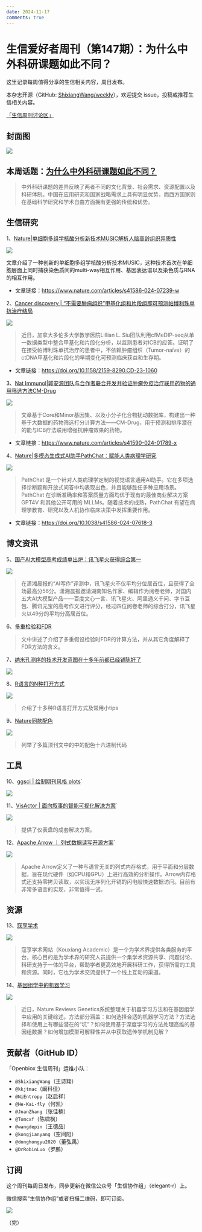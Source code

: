 ```yaml
---
date: 2024-11-17
comments: true
---
```


# 生信爱好者周刊（第147期）：为什么中外科研课题如此不同？


这里记录每周值得分享的生信相关内容，周日发布。

本杂志开源（GitHub: [ShixiangWang/weekly](https://github.com/ShixiangWang/weekly "ShixiangWang/weekly")），欢迎提交 issue，投稿或推荐生信相关内容。

[「生信周刊讨论区」](https://github.com/ShixiangWang/weekly/discussions "「生信周刊讨论区」")

## 封面图


![](https://files.mdnice.com/user/5208/c5f45000-3559-41de-ad73-52ee1d221a28.png)


## 本周话题：[为什么中外科研课题如此不同？](https://mp.weixin.qq.com/s/PMEOILjBSNlD5dopa63-FA)

> 中外科研课题的差异反映了两者不同的文化背景、社会需求、资源配置以及科研体制。中国在应用研究和国家战略需求上具有明显优势，而西方国家则在基础科学研究和学术自由方面拥有更强的传统和优势。



## 生信研究

1、[Nature|单细胞多组学核酸分析新技术MUSIC解析人脑高龄组织异质性](https://mp.weixin.qq.com/s/uHGGQT3cfsjIcUp0bz6Tjg)



![](https://files.mdnice.com/user/5208/e9271314-bc62-4380-88e9-33a77e1a87aa.png)


文章介绍了一种创新的单细胞多组学核酸分析技术MUSIC，这种技术首次在单细胞层面上同时捕获染色质间的multi-way相互作用、基因表达谱以及染色质与RNA的相互作用。

- 文章链接：https://www.nature.com/articles/s41586-024-07239-w

2、[Cancer discovery | “不需要肿瘤组织”甲基化组和片段组即可预测帕博利珠单抗治疗结局](https://mp.weixin.qq.com/s/QnsmwuwKIuj5L2zUII61sw)

![](https://files.mdnice.com/user/5208/2da09a38-5c0e-4eda-a96a-370bc0d5add5.png)

> 近日，加拿大多伦多大学教学医院Lillian L. Siu团队利用cfMeDIP-seq从单一数据类型中整合甲基化和片段化分析，以监测患者对ICB的应答。证明了在接受帕博利珠单抗治疗的患者中，不依赖肿瘤组织（Tumor-naïve）的ctDNA甲基化和片段化的早期变化可预测临床获益和生存期。
- 文章链接：https://doi.org/10.1158/2159-8290.CD-23-1060


3、[Nat Immunol|郭安源团队与合作者联合开发并验证肿瘤免疫治疗联用药物的通用筛选方法CM-Drug](https://mp.weixin.qq.com/s/so8WhfwtwPAQnB3w3ToJog)

![](https://files.mdnice.com/user/5208/2e79f908-9904-40cc-a606-29e38412dff5.png)



> 文章基于Core和Minor基因集、以及小分子化合物扰动数据库，构建出一种基于大数据的药物筛选打分计算方法——CM-Drug，用于预测和排序潜在的能与ICB疗法联用增强抗肿瘤效果的药物。

- 文章链接：https://www.nature.com/articles/s41590-024-01789-x

4、[Nature|多模态生成式AI助手PathChat：赋能人类病理学研究](https://mp.weixin.qq.com/s/5mGv1FsV3QdlGgLvca6wxQ)

![](https://files.mdnice.com/user/5208/088cdfd3-9fcb-4d1f-8919-1be9f36e55b9.jpg)
> PathChat 是一个针对人类病理学定制的视觉语言通用AI助手。它在多项选择诊断题和开放式问答中均表现出色，并且能够胜任多种应用场景。PathChat 在诊断准确率和答案质量方面均优于现有的最佳商业解决方案 GPT4V 和其他公开可用的 MLLMs。随着技术的成熟，PathChat 有望在病理学教育、研究以及人机协作临床决策中发挥重要作用。
- 文章链接：https://doi.org/10.1038/s41586-024-07618-3



## 博文资讯

5、[国产AI大模型高考成绩单出炉：讯飞星火获得综合第一](https://www.cnbeta.com.tw/articles/tech/1434322.htm "国产AI大模型高考成绩单出炉：讯飞星火获得综合第一")

![](https://files.mdnice.com/user/5208/aee67bbd-f6cc-4adb-b813-cea9af21ecf3.png)
> 在潇湘晨报的“AI写作”评测中，讯飞星火不仅平均分位居首位，且获得了全场最高分56分。潇湘晨报邀请湖南知名作家、编辑作为阅卷老师，对国内五大AI大模型产品——百度文心一言、讯飞星火、阿里通义千问、字节豆包、腾讯元宝的高考作文进行评分，经过四位阅卷老师的综合打分，讯飞星火以49分的平均分高居首位。



6、[多重检验和FDR](https://mp.weixin.qq.com/s/93IIvWNv00NjL1HWInWp2g)



> 文中讲述了介绍了多重假设检验时FDR的计算方法，并从其它角度解释了FDR方法的含义。 


7、[纳米孔测序的技术开发蓝图在十多年前都已经铺陈好了](https://mp.weixin.qq.com/s/zvFqcNhn0SrfunfKX_THuA)

![](https://files.mdnice.com/user/5208/9e8dbe4a-1829-4c82-b00a-305a00e47f98.png)



8、[R语言的N种打开方式 ](https://mp.weixin.qq.com/s/lblyIRrD7mBD9acf52I7bw)

![](https://files.mdnice.com/user/5208/24ae9e01-5896-430c-8768-72dcb4cd2ce1.png)

> 介绍了十多种R语言打开方式及常用小tips


9、[Nature同款配色](https://mp.weixin.qq.com/s/XykJ3xDBQzEIVqmz01ev_Q)


![](https://files.mdnice.com/user/5208/6bb791b8-4ab0-43d6-9233-9235efbb6c74.png)
> 列举了多篇顶刊文中的中的配色十六进制代码


## 工具

10、[ggsci | 绘制期刊风格 plots](https://github.com/nanxstats/ggsci/ "ggsci | 绘制期刊风格 plots")`



![](https://files.mdnice.com/user/5208/56cd729c-717c-497e-9f60-797dfe0cce27.png)

11、[VisActor | 面向叙事的智能可视化解决方案](https://visactor.io/ "VisActor | 面向叙事的智能可视化解决方案")`

![](https://files.mdnice.com/user/5208/816dfd07-1f64-43bd-b8d2-1006b0c5e40c.png)


> 提供了仪表盘的成套解决方案。

12、[Apache Arrow ｜ 列式数据读写开源方案](https://arrow.apache.org/ "Apache Arrow ｜ 列式数据读写开源方案")`


![](https://files.mdnice.com/user/5208/04537cfc-3c98-44b8-aeb2-2ed6051d2fd0.png)


> Apache Arrow定义了一种与语言无关的列式内存格式，用于平面和分层数据，旨在现代硬件（如CPU和GPU）上进行高效的分析操作。Arrow内存格式还支持零拷贝读取，以实现无序列化开销的闪电般快速数据访问。目前有非常多语言的实现，非常值得一试。

## 资源
13、[寇享学术](https://www.koushare.com/ "寇享学术")

![](https://files.mdnice.com/user/5208/d1a37d87-39f4-4579-b8a4-f98eadd29f8d.jpg)
> 寇享学术网站（Kouxiang Academic）是一个为学术界提供各类服务的平台，核心目的是为学术界的研究人员提供一个集学术资源共享、问题讨论、科研支持于一体的平台，帮助学者更高效地开展科研工作，获得所需的工具和资源。同时，它也为学术交流提供了一个线上互动的渠道。

14、[基因组学中的机器学习](https://mp.weixin.qq.com/s/6ATqa7T-Yj95oUMfA-nPCA)


![](https://files.mdnice.com/user/5208/b3b7e2ad-3f73-4410-afed-4fbd1e0bb4a4.png)
> 近日，Nature Reviews Genetics系统整理关于机器学习方法和在基因组学中应用的关键综述。方法部分涵盖：如何选择合适的机器学习方法？方法选择和使用上有哪些潜在的“坑”？如何使用基于深度学习的方法处理高维的基因组数据？如何增加模型可解释性并从中获取遗传学机制见解？




## 贡献者（GitHub ID）

「Openbiox 生信周刊」运维小队：

- `@ShixiangWang`（王诗翔）
- `@kkjtmac`（阚科佳）
- `@NiEntropy`（赵启祥）
- `@He-Kai-fly`（何凯）
- `@JnanZhang`（张佳楠）
- `@Tomcxf`（陈啸枫）
- `@wangdepin`（王德品）
- `@kongjianyang`（空间阳）
- `@donghongyu2020`（董弘禹）
- `@DrRobinLuo`（罗鹏）


## 订阅

这个周刊每周日发布，同步更新在微信公众号「生信协作组」（elegant-r）上。

微信搜索“生信协作组”或者扫描二维码，即可订阅。


![](https://files.mdnice.com/user/5208/44ba0e93-2b15-4c9b-9d39-4e97047fc169.png)


（完）

